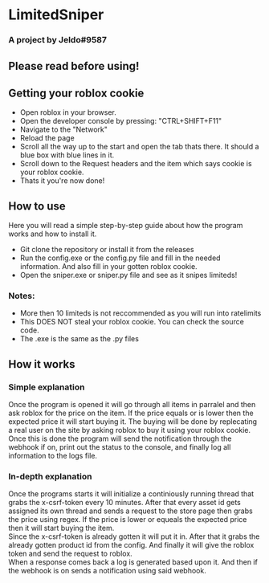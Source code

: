 # LimitedSniper 
### A project by Jeldo#9587

## Please read before using!
## Getting your roblox cookie
* Open roblox in your browser.
* Open the developer console by pressing: "CTRL+SHIFT+F11"
* Navigate to the "Network"
* Reload the page
* Scroll all the way up to the start and open the tab thats there. It should a blue box with blue lines in it.
* Scroll down to the Request headers and the item which says cookie is your roblox cookie.
* Thats it you're now done!

## How to use
Here you will read a simple step-by-step guide about how the program works and how to install it.
* Git clone the repository or install it from the releases
* Run the config.exe or the config.py file and fill in the needed information. And also fill in your gotten roblox cookie.
* Open the sniper.exe or sniper.py file and see as it snipes limiteds!

### Notes: 
* More then 10 limiteds is not reccommended as you will run into ratelimits
* This DOES NOT steal your roblox cookie. You can check the source code.
* The .exe is the same as the .py files


## How it works
### Simple explanation
Once the program is opened it will go through all items in parralel and then ask roblox for the price on the item. If the price equals or is lower then the expected price it will start buying it. The buying will be done by replecating a real user on the site by asking roblox to buy it using your roblox cookie. Once this is done the program will send the notification through the webhook if on, print out the status to the console, and finally log all information to the logs file.


### In-depth explanation
Once the programs starts it will initialize a continiously running thread that grabs the x-csrf-token every 10 minutes. After that every asset id gets assigned its own thread and sends a request to the store page then grabs the price using regex. If the price is lower or equeals the expected price then it will start buying the item.  
Since the x-csrf-token is already gotten it will put it in. After that it grabs the already gotten product id from the config. And finally it will give the roblox token and send the request to roblox.  
When a response comes back a log is generated based upon it. And then if the webhook is on sends a notification using said webhook.
